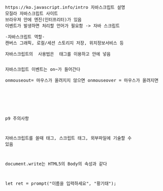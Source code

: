 <pre>
https://ko.javascript.info/intro 자바스크립트 설명
모질라 자바스크립트 사이트
브라우져 안에 엔진(인터프리터)가 있음
이벤트가 발생하면 처리할 언어가 필요함 -> 자바 스크립트

-자바스크립트 역할-
캔버스 그래픽, 로컬/세션 스토리지 저장, 위치정보서비스 등

자바스크립트의  사용법은 <script></script> 태그를 이용하고 안에 넣음

자바스크립트 이벤트는 on~가 들어간다  
onmouseout= 마우스가 올려지지 않으면
onmouseover = 마우스가 올려지면

<code>
<script>
function over(obj) {
obj.src="media/banana.png";
}
function out(obj) {
obj.src="media/apple.png";
}
</script>
</code>

p9 주의사항 

자바스크립트를 쓸때 태그, 스크립트 태그, 외부파일에 기술할 수 있음

 document.write는 HTML5의 Body의 속성과 같다

 let ret = prompt("이름을 입력하세요", "황기태");  
 

























</pre>
